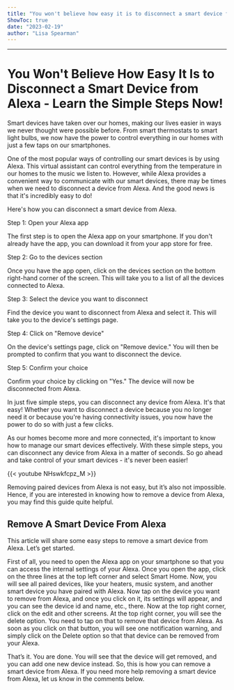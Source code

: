 ```yaml
---
title: "You won't believe how easy it is to disconnect a smart device from Alexa -- learn the simple steps now!"
ShowToc: true 
date: "2023-02-19"
author: "Lisa Spearman"
---
```

*****
# You Won't Believe How Easy It Is to Disconnect a Smart Device from Alexa - Learn the Simple Steps Now!

Smart devices have taken over our homes, making our lives easier in ways we never thought were possible before. From smart thermostats to smart light bulbs, we now have the power to control everything in our homes with just a few taps on our smartphones.

One of the most popular ways of controlling our smart devices is by using Alexa. This virtual assistant can control everything from the temperature in our homes to the music we listen to. However, while Alexa provides a convenient way to communicate with our smart devices, there may be times when we need to disconnect a device from Alexa. And the good news is that it's incredibly easy to do!

Here's how you can disconnect a smart device from Alexa.

Step 1: Open your Alexa app

The first step is to open the Alexa app on your smartphone. If you don't already have the app, you can download it from your app store for free.

Step 2: Go to the devices section

Once you have the app open, click on the devices section on the bottom right-hand corner of the screen. This will take you to a list of all the devices connected to Alexa.

Step 3: Select the device you want to disconnect

Find the device you want to disconnect from Alexa and select it. This will take you to the device's settings page.

Step 4: Click on "Remove device"

On the device's settings page, click on "Remove device." You will then be prompted to confirm that you want to disconnect the device.

Step 5: Confirm your choice

Confirm your choice by clicking on "Yes." The device will now be disconnected from Alexa.

In just five simple steps, you can disconnect any device from Alexa. It's that easy! Whether you want to disconnect a device because you no longer need it or because you're having connectivity issues, you now have the power to do so with just a few clicks.

As our homes become more and more connected, it's important to know how to manage our smart devices effectively. With these simple steps, you can disconnect any device from Alexa in a matter of seconds. So go ahead and take control of your smart devices - it's never been easier!

{{< youtube NHswkfcpz_M >}} 



Removing paired devices from Alexa is not easy, but it’s also not impossible. Hence, if you are interested in knowing how to remove a device from Alexa, you may find this guide quite helpful.

 
## Remove A Smart Device From Alexa


This article will share some easy steps to remove a smart device from Alexa. Let’s get started.

 

First of all, you need to open the Alexa app on your smartphone so that you can access the internal settings of your Alexa.
Once you open the app, click on the three lines at the top left corner and select Smart Home. Now, you will see all paired devices, like your heaters, music system, and another smart device you have paired with Alexa.
Now tap on the device you want to remove from Alexa, and once you click on it, its settings will appear, and you can see the device id and name, etc., there.
Now at the top right corner, click on the edit and other screens. At the top right corner, you will see the delete option. You need to tap on that to remove that device from Alexa.
As soon as you click on that button, you will see one notification warning, and simply click on the Delete option so that that device can be removed from your Alexa.



That’s it. You are done. You will see that the device will get removed, and you can add one new device instead.
So, this is how you can remove a smart device from Alexa. If you need more help removing a smart device from Alexa, let us know in the comments below.





